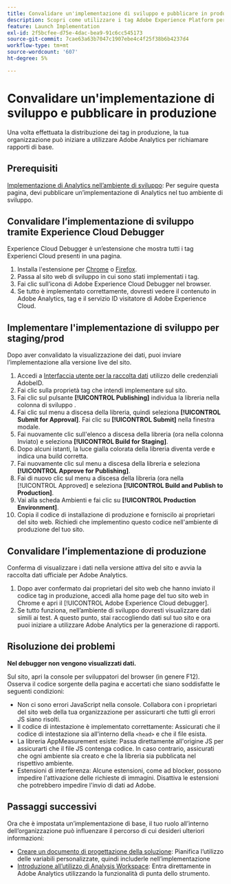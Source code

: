 ```yaml
---
title: Convalidare un'implementazione di sviluppo e pubblicare in produzione
description: Scopri come utilizzare i tag Adobe Experience Platform per distribuire Adobe Analytics nel tuo ambiente di produzione.
feature: Launch Implementation
exl-id: 2f5bcfee-d75e-4dac-bea9-91c6cc545173
source-git-commit: 7cae63a63b7047c1907ebe4c4f25f38b6b4237d4
workflow-type: tm+mt
source-wordcount: '607'
ht-degree: 5%

---
```


# Convalidare un&#39;implementazione di sviluppo e pubblicare in produzione

Una volta effettuata la distribuzione dei tag in produzione, la tua organizzazione può iniziare a utilizzare Adobe Analytics per richiamare rapporti di base.

## Prerequisiti

[Implementazione di Analytics nell’ambiente di sviluppo](deploy-dev.md): Per seguire questa pagina, devi pubblicare un’implementazione di Analytics nel tuo ambiente di sviluppo.

## Convalidare l’implementazione di sviluppo tramite Experience Cloud Debugger

Experience Cloud Debugger è un’estensione che mostra tutti i tag Experienci Cloud presenti in una pagina.

1. Installa l&#39;estensione per [Chrome](https://chrome.google.com/webstore/detail/adobe-experience-platform/bfnnokhpnncpkdmbokanobigaccjkpob) o [Firefox](https://addons.mozilla.org/it/firefox/addon/adobe-experience-platform-dbg/).
2. Passa al sito web di sviluppo in cui sono stati implementati i tag.
3. Fai clic sull’icona di Adobe Experience Cloud Debugger nel browser.
4. Se tutto è implementato correttamente, dovresti vedere il contenuto in Adobe Analytics, tag e il servizio ID visitatore di Adobe Experience Cloud.

## Implementare l&#39;implementazione di sviluppo per staging/prod

Dopo aver convalidato la visualizzazione dei dati, puoi inviare l’implementazione alla versione live del sito.

1. Accedi a [Interfaccia utente per la raccolta dati](https://experience.adobe.com/data-collection) utilizzo delle credenziali AdobeID.
1. Fai clic sulla proprietà tag che intendi implementare sul sito.
1. Fai clic sul pulsante **[!UICONTROL Publishing]** individua la libreria nella colonna di sviluppo .
1. Fai clic sul menu a discesa della libreria, quindi seleziona **[!UICONTROL Submit for Approval]**. Fai clic su **[!UICONTROL Submit]** nella finestra modale.
1. Fai nuovamente clic sull&#39;elenco a discesa della libreria (ora nella colonna Inviato) e seleziona **[!UICONTROL Build for Staging]**.
1. Dopo alcuni istanti, la luce gialla colorata della libreria diventa verde e indica una build corretta.
1. Fai nuovamente clic sul menu a discesa della libreria e seleziona **[!UICONTROL Approve for Publishing]**.
1. Fai di nuovo clic sul menu a discesa della libreria (ora nella [!UICONTROL Approved] e seleziona **[!UICONTROL Build and Publish to Production]**.
1. Vai alla scheda Ambienti e fai clic su **[!UICONTROL Production Environment]**.
1. Copia il codice di installazione di produzione e forniscilo ai proprietari del sito web. Richiedi che implementino questo codice nell&#39;ambiente di produzione del tuo sito.

## Convalidare l’implementazione di produzione

Conferma di visualizzare i dati nella versione attiva del sito e avvia la raccolta dati ufficiale per Adobe Analytics.

1. Dopo aver confermato dai proprietari del sito web che hanno inviato il codice tag in produzione, accedi alla home page del tuo sito web in Chrome e apri il [!UICONTROL Adobe Experience Cloud debugger].
2. Se tutto funziona, nell’ambiente di sviluppo dovresti visualizzare dati simili ai test. A questo punto, stai raccogliendo dati sul tuo sito e ora puoi iniziare a utilizzare Adobe Analytics per la generazione di rapporti.

## Risoluzione dei problemi

**Nel debugger non vengono visualizzati dati.**

Sul sito, apri la console per sviluppatori del browser (in genere F12). Osserva il codice sorgente della pagina e accertati che siano soddisfatte le seguenti condizioni:

* Non ci sono errori JavaScript nella console. Collabora con i proprietari del sito web della tua organizzazione per assicurarti che tutti gli errori JS siano risolti.
* Il codice di intestazione è implementato correttamente: Assicurati che il codice di intestazione sia all&#39;interno della `<head>` e che il file esista.
* La libreria AppMeasurement esiste: Passa direttamente all&#39;origine JS per assicurarti che il file JS contenga codice. In caso contrario, assicurati che ogni ambiente sia creato e che la libreria sia pubblicata nel rispettivo ambiente.
* Estensioni di interferenza: Alcune estensioni, come ad blocker, possono impedire l&#39;attivazione delle richieste di immagini. Disattiva le estensioni che potrebbero impedire l&#39;invio di dati ad Adobe.

## Passaggi successivi

Ora che è impostata un’implementazione di base, il tuo ruolo all’interno dell’organizzazione può influenzare il percorso di cui desideri ulteriori informazioni:

* [Creare un documento di progettazione della soluzione](../prepare/solution-design.md): Pianifica l’utilizzo delle variabili personalizzate, quindi includerle nell’implementazione
* [Introduzione all’utilizzo di Analysis Workspace](/help/analyze/analysis-workspace/home.md): Entra direttamente in Adobe Analytics utilizzando la funzionalità di punta dello strumento.
